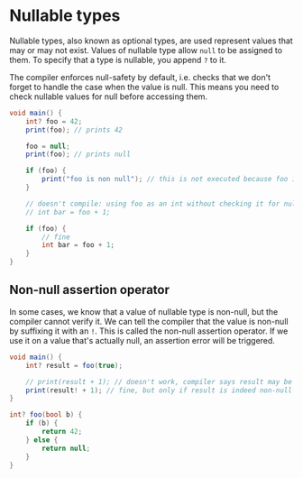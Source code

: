 # Nullable types

Nullable types, also known as optional types, are used represent values that may or may not exist.
Values of nullable type allow `null` to be assigned to them.
To specify that a type is nullable, you append `?` to it.

The compiler enforces null-safety by default, i.e. checks that we don't forget to handle the case when the value is null.
This means you need to check nullable values for null before accessing them.

```cs
void main() {
    int? foo = 42;
    print(foo); // prints 42

    foo = null;
    print(foo); // prints null

    if (foo) {
        print("foo is non null"); // this is not executed because foo is null
    }

    // doesn't compile: using foo as an int without checking it for null
    // int bar = foo + 1;

    if (foo) {
        // fine
        int bar = foo + 1;
    }
}
```

## Non-null assertion operator

In some cases, we know that a value of nullable type is non-null, but the compiler cannot verify it.
We can tell the compiler that the value is non-null by suffixing it with an `!`.
This is called the non-null assertion operator.
If we use it on a value that's actually null, an assertion error will be triggered.

```cs
void main() {
    int? result = foo(true);

    // print(result + 1); // doesn't work, compiler says result may be null
    print(result! + 1); // fine, but only if result is indeed non-null
}

int? foo(bool b) {
    if (b) {
        return 42;
    } else {
        return null;
    }
}
```
